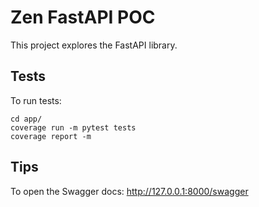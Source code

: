 # Zen FastAPI POC

This project explores the FastAPI library.

## Tests

To run tests:

    cd app/
    coverage run -m pytest tests
    coverage report -m

## Tips

To open the Swagger docs: http://127.0.0.1:8000/swagger
